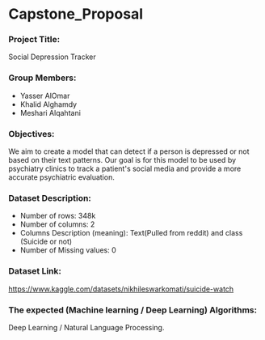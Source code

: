 # Capstone_Proposal


### Project Title:
Social Depression Tracker


### Group Members:
- Yasser AlOmar
- Khalid Alghamdy
- Meshari Alqahtani

### Objectives:
We aim to create a model that can detect if a person is depressed or not based on their text patterns. Our goal is for this model to be used by psychiatry clinics to track a patient's social media and provide a more accurate psychiatric evaluation.

### Dataset Description:
- Number of rows: 348k
- Number of columns: 2
- Columns Description (meaning): Text(Pulled from reddit) and class (Suicide or not)
- Number of Missing values: 0


### Dataset Link: 
https://www.kaggle.com/datasets/nikhileswarkomati/suicide-watch

### The expected (Machine learning / Deep Learning) Algorithms:
Deep Learning / Natural Language Processing.


